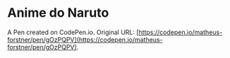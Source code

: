 # Anime do Naruto

A Pen created on CodePen.io. Original URL: [https://codepen.io/matheus-forstner/pen/gOzPQPV](https://codepen.io/matheus-forstner/pen/gOzPQPV).


